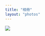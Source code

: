 ```yaml
---
title: "相冊"
layout: "photos"
---
```

<gallery>
    <img src="https://scientia-potentia-est.com/wp-content/uploads/2025/09/NIST-Cybersecurity-Framework.webp">
</gallery>
